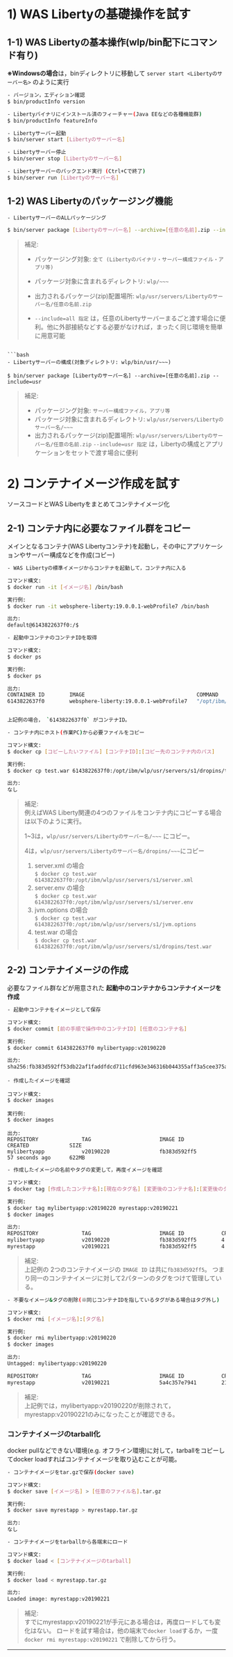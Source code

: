 # 1) WAS Libertyの基礎操作を試す
## 1-1) WAS Libertyの基本操作(wlp/bin配下にコマンド有り)
**※Windowsの場合**は，binディレクトリに移動して `server start <Libertyのサーバー名>` のように実行

```bash
- バージョン，エディション確認
$ bin/productInfo version

- Libertyバイナリにインストール済のフィーチャー(Java EEなどの各種機能群)
$ bin/productInfo featureInfo

- Libertyサーバー起動
$ bin/server start [Libertyのサーバー名]

- Libertyサーバー停止
$ bin/server stop [Libertyのサーバー名]

- Libertyサーバーのバックエンド実行 (Ctrl+Cで終了)
$ bin/server run [Libertyのサーバー名]
```

## 1-2) WAS Libertyのパッケージング機能

```bash
- LibertyサーバーのALLパッケージング

$ bin/server package [Libertyのサーバー名] --archive=[任意の名前].zip --include=all
```
>補足:  
> - パッケージング対象: `全て (Libertyのバイナリ・サーバー構成ファイル・アプリ等)`
> 
> - パッケージ対象に含まれるディレクトリ: `wlp/~~~`
> 
> - 出力されるパッケージ(zip)配置場所: `wlp/usr/servers/Libertyのサーバー名/任意の名前.zip`
> 
> - `--include=all 指定` は，任意のLibertyサーバーまるごと渡す場合に便利。他に外部接続などする必要がなければ，まったく同じ環境を簡単に用意可能
```

```bash
- Libertyサーバーの構成(対象ディレクトリ: wlp/bin/usr/~~~)

$ bin/server package [Libertyのサーバー名] --archive=[任意の名前].zip --include=usr
```

>補足:  
> - パッケージング対象: `サーバー構成ファイル，アプリ等`
> - パッケージ対象に含まれるディレクトリ: `wlp/usr/servers/Libertyのサーバー名/~~~`
> - 出力されるパッケージ(zip)配置場所: `wlp/usr/servers/Libertyのサーバー名/任意の名前.zip`
> `--include=usr 指定` は，Libertyの構成とアプリケーションをセットで渡す場合に便利


# 2) コンテナイメージ作成を試す
ソースコードとWAS Libertyをまとめてコンテナイメージ化

## 2-1) コンテナ内に必要なファイル群をコピー
メインとなるコンテナ(WAS Libertyコンテナ)を起動し，その中にアプリケーションやサーバー構成などを作成(コピー)

```bash
- WAS Libertyの標準イメージからコンテナを起動して，コンテナ内に入る  

コマンド構文:
$ docker run -it [イメージ名] /bin/bash

実行例:
$ docker run -it websphere-liberty:19.0.0.1-webProfile7 /bin/bash

出力:
default@6143822637f0:/$
```

```bash
- 起動中コンテナのコンテナIDを取得  

コマンド構文:
$ docker ps

実行例:
$ docker ps

出力:
CONTAINER ID        IMAGE                                    COMMAND                  CREATED              STATUS              PORTS                NAMES
6143822637f0        websphere-liberty:19.0.0.1-webProfile7   "/opt/ibm/helpers/ru…"   About a minute ago   Up About a minute   9080/tcp, 9443/tcp   focused_banach


上記例の場合， `6143822637f0` がコンテナID。
```

```bash
- コンテナ内にホスト(作業PC)から必要ファイルをコピー  

コマンド構文:
$ docker cp [コピーしたいファイル] [コンテナID]:[コピー先のコンテナ内のパス]

実行例:
$ docker cp test.war 6143822637f0:/opt/ibm/wlp/usr/servers/s1/dropins/test.war

出力:
なし
```

>補足:  
> 例えばWAS Liberty関連の4つのファイルをコンテナ内にコピーする場合は以下のように実行。
> 
> 1~3は，`wlp/usr/servers/Libertyのサーバー名/~~~` にコピー。
> 
> 4は，`wlp/usr/servers/Libertyのサーバー名/dropins/~~~`にコピー
> 
> 1) server.xml の場合  
>   `$ docker cp test.war 6143822637f0:/opt/ibm/wlp/usr/servers/s1/server.xml`
> 2) server.env の場合  
>   `$ docker cp test.war 6143822637f0:/opt/ibm/wlp/usr/servers/s1/server.env`
> 3) jvm.options の場合  
>   `$ docker cp test.war 6143822637f0:/opt/ibm/wlp/usr/servers/s1/jvm.options`
> 4) test.war の場合  
>   `$ docker cp test.war 6143822637f0:/opt/ibm/wlp/usr/servers/s1/dropins/test.war`


## 2-2) コンテナイメージの作成
必要なファイル群などが用意された **起動中のコンテナからコンテナイメージを作成**

```bash
- 起動中コンテナをイメージとして保存

コマンド構文:
$ docker commit [前の手順で操作中のコンテナID] [任意のコンテナ名]

実行例:  
$ docker commit 6143822637f0 mylibertyapp:v20190220

出力: 
sha256:fb383d592ff53db22af1faddfdcd711cfd963e346316b044355aff3a5cee375a
```

```
- 作成したイメージを確認

コマンド構文:
$ docker images

実行例:  
$ docker images

出力:
REPOSITORY              TAG                      IMAGE ID            CREATED             SIZE
mylibertyapp            v20190220                fb383d592ff5        57 seconds ago      622MB
```


```bash
- 作成したイメージの名前やタグの変更して，再度イメージを確認

コマンド構文:
$ docker tag [作成したコンテナ名]:[現在のタグ名] [変更後のコンテナ名]:[変更後のタグ名]

実行例:  
$ docker tag mylibertyapp:v20190220 myrestapp:v20190221
$ docker images

出力:
REPOSITORY              TAG                      IMAGE ID            CREATED             SIZE
mylibertyapp            v20190220                fb383d592ff5        4 minutes ago       622MB
myrestapp               v20190221                fb383d592ff5        4 minutes ago       622MB

``` 

>補足:  
> 上記例の 2つのコンテナイメージの `IMAGE ID` は共に`fb383d592ff5`。
> つまり同一のコンテナイメージに対して2パターンのタグをつけて管理している。


```bash
- 不要なイメージ&タグの削除(※同じコンテナIDを指しているタグがある場合はタグ外し)

コマンド構文:
$ docker rmi [イメージ名]:[タグ名]

実行例:  
$ docker rmi mylibertyapp:v20190220
$ docker images

出力:
Untagged: mylibertyapp:v20190220

REPOSITORY              TAG                      IMAGE ID            CREATED             SIZE
myrestapp               v20190221                5a4c357e7941        21 minutes ago      622MB
```

>補足:  
> 上記例では，mylibertyapp:v20190220が削除されて，myrestapp:v20190221のみになったことが確認できる。

### コンテナイメージのtarball化
docker pullなどできない環境(e.g. オフライン環境)に対して，tarballをコピーしてdocker loadすればコンテナイメージを取り込むことが可能。

```bash
- コンテナイメージをtar.gzで保存(docker save)

コマンド構文:
$ docker save [イメージ名] > [任意のファイル名].tar.gz

実行例:  
$ docker save myrestapp > myrestapp.tar.gz

出力:
なし
```

```bash
- コンテナイメージをtarballから各端末にロード

コマンド構文:
$ docker load < [コンテナイメージのtarball]

実行例:  
$ docker load < myrestapp.tar.gz

出力:
Loaded image: myrestapp:v20190221
```

>補足:  
> すでにmyrestapp:v20190221が手元にある場合は，再度ロードしても変化はない。
> ロードを試す場合は，他の端末で`docker load`するか，一度 `docker rmi myrestapp:v20190221` で削除してから行う。

***
